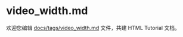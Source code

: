 video_width.md
===

欢迎您编辑 <a target="__blank" href="https://github.com/jaywcjlove/html-tutorial/blob/main/docs/tags/video_width.md">docs/tags/video_width.md</a> 文件，共建 HTML Tutorial 文档。